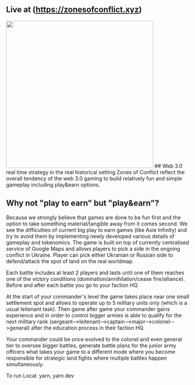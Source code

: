 ## Live at (https://zonesofconflict.xyz)
<img src="https://bafybeieprtsdpqpueqmge4ivntsqj7may4ww4ql4ynh3muuyxreui3uck4.ipfs.nftstorage.link/tankBatlle.gif" width="400" height="400" />
## Web 3.0 real time strategy in the real historical setting
Zones of Conflict reflect the overall tendency of the web 3.0 gaming to build relatively fun and simple gameplay including play&earn options.

## Why not "play to earn" but "play&earn"?
Because we strongly believe that games are done to be fun first and the option to take something material/tangible away from it comes second. We see the difficulties of current big play to earn games (like Axie Infinity) and try to avoid them by implementing newly developed various details of gameplay and tokenomics.
The game is built on top of currently centralised service of Google Maps and allows players to pick a side in the ongoing conflict in Ukraine. Player can pick either Ukranian or Russian side to defend/attack the spot of land on the real worldmap. 

Each battle includes at least 2 players and lasts until one of them reaches one of the victory conditions (domination/annihilation/cease fire/alliance). Before and after each battle you go to your faction HQ

At the start of your commander's level the game takes place near one small settlement spot and allows to operate up to 5 military units only (which is a usual leitenant task). Then game after game your commander gains experience and in order to control bigger armies is able to qualify for the next military rank (sergeant-->leitenant-->captain-->major-->colonel-->general) after the education process in their faction HQ.

Your commander could be once evolved to the colonel and even general tier to oversee bigger battles, generate battle plans for the junior army officers what takes your game to a different mode where you become responsible for strategic land fights where multiple battles happen simultaneously.





To run Local: 
yarn,
yarn dev
